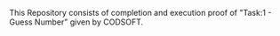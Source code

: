 This Repository consists of completion and execution proof of "Task:1 - Guess Number" given by CODSOFT.
